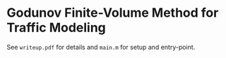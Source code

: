 # Godunov Finite-Volume Method for Traffic Modeling

See `writeup.pdf` for details and `main.m` for setup and entry-point.
